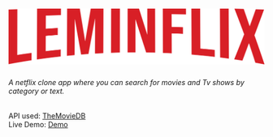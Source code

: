 # <img src="https://raw.githubusercontent.com/joaodrlemos/leminflix/main/src/assets/Leminflix.png" width="550">



###### A netflix clone app where you can search for movies and Tv shows by category or text.

API used: [TheMovieDB](https://www.themoviedb.org/documentation/api)  
Live Demo: [Demo](https://leminflix.netlify.app)
